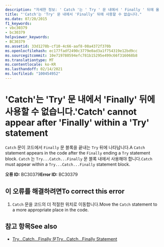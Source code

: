 ```yaml
---
description: "자세한 정보: ' Catch '는 ' Try ' 문 내에서 ' Finally ' 뒤에 올 수 없습니다."
title: "'Catch'는 'Try' 문 내에서 'Finally' 뒤에 사용할 수 없습니다."
ms.date: 07/20/2015
f1_keywords:
- vbc30379
- bc30379
helpviewer_keywords:
- BC30379
ms.assetid: 33d1278b-cf10-4c66-aaf8-08a4372f370b
ms.openlocfilehash: ec177fadf2490c3779e0ad3a1f754319e12bd9cc
ms.sourcegitcommit: 10e719780594efc781b15295e499c66f316068b8
ms.translationtype: MT
ms.contentlocale: ko-KR
ms.lasthandoff: 02/14/2021
ms.locfileid: "100454952"
---
```

# <a name="catch-cannot-appear-after-finally-within-a-try-statement"></a><span data-ttu-id="f2d5e-103">'Catch'는 'Try' 문 내에서 'Finally' 뒤에 사용할 수 없습니다.</span><span class="sxs-lookup"><span data-stu-id="f2d5e-103">'Catch' cannot appear after 'Finally' within a 'Try' statement</span></span>

<span data-ttu-id="f2d5e-104">`Catch` 문이 코드에서 `Finally` 문 블록을 끝내는 `Try` 뒤에 나타납니다.</span><span class="sxs-lookup"><span data-stu-id="f2d5e-104">A `Catch` statement appears in the code after the `Finally` ending a `Try` statement block.</span></span> <span data-ttu-id="f2d5e-105">`Catch` 는 `Try...Catch...Finally` 문 블록 내에서 사용해야 합니다.</span><span class="sxs-lookup"><span data-stu-id="f2d5e-105">`Catch` must appear within a `Try...Catch...Finally` statement block.</span></span>  
  
 <span data-ttu-id="f2d5e-106">**오류 ID:** BC30379</span><span class="sxs-lookup"><span data-stu-id="f2d5e-106">**Error ID:** BC30379</span></span>  
  
## <a name="to-correct-this-error"></a><span data-ttu-id="f2d5e-107">이 오류를 해결하려면</span><span class="sxs-lookup"><span data-stu-id="f2d5e-107">To correct this error</span></span>  
  
1. <span data-ttu-id="f2d5e-108">`Catch` 문을 코드의 더 적절한 위치로 이동합니다.</span><span class="sxs-lookup"><span data-stu-id="f2d5e-108">Move the `Catch` statement to a more appropriate place in the code.</span></span>  
  
## <a name="see-also"></a><span data-ttu-id="f2d5e-109">참고 항목</span><span class="sxs-lookup"><span data-stu-id="f2d5e-109">See also</span></span>

- [<span data-ttu-id="f2d5e-110">Try...Catch...Finally 문</span><span class="sxs-lookup"><span data-stu-id="f2d5e-110">Try...Catch...Finally Statement</span></span>](../language-reference/statements/try-catch-finally-statement.md)
